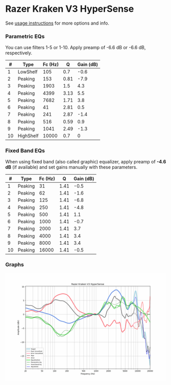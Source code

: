 # Razer Kraken V3 HyperSense
See [usage instructions](https://github.com/jaakkopasanen/AutoEq#usage) for more options and info.

### Parametric EQs
You can use filters 1-5 or 1-10. Apply preamp of -6.6 dB or -6.6 dB, respectively.

|   # | Type      |   Fc (Hz) |    Q |   Gain (dB) |
|-----|-----------|-----------|------|-------------|
|   1 | LowShelf  |       105 | 0.7  |        -0.6 |
|   2 | Peaking   |       153 | 0.81 |        -7.9 |
|   3 | Peaking   |      1903 | 1.5  |         4.3 |
|   4 | Peaking   |      4399 | 3.13 |         5.5 |
|   5 | Peaking   |      7682 | 1.71 |         3.8 |
|   6 | Peaking   |        41 | 2.81 |         0.5 |
|   7 | Peaking   |       241 | 2.87 |        -1.4 |
|   8 | Peaking   |       516 | 0.59 |         0.9 |
|   9 | Peaking   |      1041 | 2.49 |        -1.3 |
|  10 | HighShelf |     10000 | 0.7  |         0   |

### Fixed Band EQs
When using fixed band (also called graphic) equalizer, apply preamp of **-4.6 dB** (if available) and set gains manually with these parameters.

|   # | Type    |   Fc (Hz) |    Q |   Gain (dB) |
|-----|---------|-----------|------|-------------|
|   1 | Peaking |        31 | 1.41 |        -0.5 |
|   2 | Peaking |        62 | 1.41 |        -1.6 |
|   3 | Peaking |       125 | 1.41 |        -6.8 |
|   4 | Peaking |       250 | 1.41 |        -4.8 |
|   5 | Peaking |       500 | 1.41 |         1.1 |
|   6 | Peaking |      1000 | 1.41 |        -0.7 |
|   7 | Peaking |      2000 | 1.41 |         3.7 |
|   8 | Peaking |      4000 | 1.41 |         3.4 |
|   9 | Peaking |      8000 | 1.41 |         3.4 |
|  10 | Peaking |     16000 | 1.41 |        -0.5 |

### Graphs
![](./Razer%20Kraken%20V3%20HyperSense.png)
